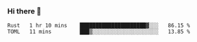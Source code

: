 ### Hi there 👋

<!--
**berkus/berkus** is a ✨ _special_ ✨ repository because its `README.md` (this file) appears on your GitHub profile.

Here are some ideas to get you started:

- 🔭 I’m currently working on ...
- 🌱 I’m currently learning ...
- 👯 I’m looking to collaborate on ...
- 🤔 I’m looking for help with ...
- 💬 Ask me about ...
- 📫 How to reach me: ...
- 😄 Pronouns: ...
- ⚡ Fun fact: ...
-->

<!--START_SECTION:waka-->
```text
Rust   1 hr 10 mins    █████████████████████▓░░░   86.15 % 
TOML   11 mins         ███▒░░░░░░░░░░░░░░░░░░░░░   13.85 % 
```
<!--END_SECTION:waka-->
